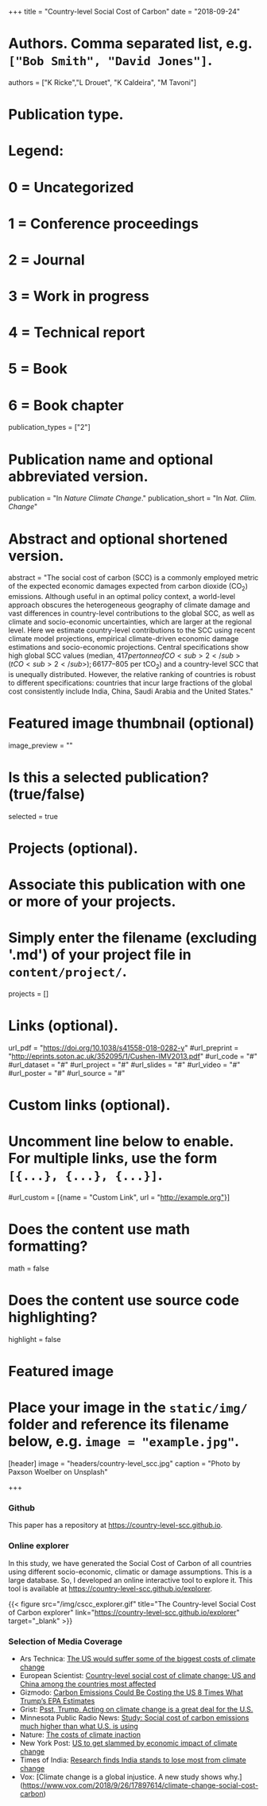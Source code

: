 +++
title = "Country-level Social Cost of Carbon"
date = "2018-09-24"

# Authors. Comma separated list, e.g. `["Bob Smith", "David Jones"]`.
authors = ["K Ricke","L Drouet", "K Caldeira", "M Tavoni"]

# Publication type.
# Legend:
# 0 = Uncategorized
# 1 = Conference proceedings
# 2 = Journal
# 3 = Work in progress
# 4 = Technical report
# 5 = Book
# 6 = Book chapter
publication_types = ["2"]

# Publication name and optional abbreviated version.
publication = "In *Nature Climate Change*."
publication_short = "In *Nat. Clim. Change*"

# Abstract and optional shortened version.
abstract = "The social cost of carbon (SCC) is a commonly employed metric of the expected economic damages expected from carbon dioxide (CO<sub>2</sub>) emissions. Although useful in an optimal policy context, a world-level approach obscures the heterogeneous geography of climate damage and vast differences in country-level contributions to the global SCC, as well as climate and socio-economic uncertainties, which are larger at the regional level. Here we estimate country-level contributions to the SCC using recent climate model projections, empirical climate-driven economic damage estimations and socio-economic projections. Central specifications show high global SCC values (median, $417 per tonne of CO<sub>2</sub> (tCO<sub>2</sub>); 66% confidence intervals, US$177–805 per tCO<sub>2</sub>) and a country-level SCC that is unequally distributed. However, the relative ranking of countries is robust to different specifications: countries that incur large fractions of the global cost consistently include India, China, Saudi Arabia and the United States."

# Featured image thumbnail (optional)
image_preview = ""

# Is this a selected publication? (true/false)
selected = true

# Projects (optional).
#   Associate this publication with one or more of your projects.
#   Simply enter the filename (excluding '.md') of your project file in `content/project/`.
projects = []

# Links (optional).
url_pdf = "https://doi.org/10.1038/s41558-018-0282-y"
#url_preprint = "http://eprints.soton.ac.uk/352095/1/Cushen-IMV2013.pdf"
#url_code = "#"
#url_dataset = "#"
#url_project = "#"
#url_slides = "#"
#url_video = "#"
#url_poster = "#"
#url_source = "#"

# Custom links (optional).
#   Uncomment line below to enable. For multiple links, use the form `[{...}, {...}, {...}]`.
#url_custom = [{name = "Custom Link", url = "http://example.org"}]

# Does the content use math formatting? 
math = false

# Does the content use source code highlighting?
highlight = false

# Featured image
# Place your image in the `static/img/` folder and reference its filename below, e.g. `image = "example.jpg"`.
[header]
image = "headers/country-level_scc.jpg"
caption = "Photo by Paxson Woelber on Unsplash"

+++

### Github

This paper has a repository at https://country-level-scc.github.io.

### Online explorer

In this study, we have generated the Social Cost of Carbon of all
countries using different socio-economic, climatic or damage assumptions.
This is a large database. So, I developed an online interactive tool 
to explore it. This tool is available at
https://country-level-scc.github.io/explorer. 

{{< figure src="/img/cscc_explorer.gif" title="The Country-level Social Cost of Carbon explorer" link="https://country-level-scc.github.io/explorer" target="_blank" >}}

### Selection of Media Coverage

* Ars Technica: [The US would suffer some of the biggest costs of climate change](https://arstechnica.com/science/2018/09/the-us-would-suffer-some-of-the-biggest-costs-of-climate-change)
* European Scientist: [Country-level social cost of climate change: US and China among the countries most affected ](https://www.europeanscientist.com/en/environment/country-level-social-cost-of-climate-change-us-and-china-among-the-countries-that-will-be-most-affected/)
* Gizmodo: [Carbon Emissions Could Be Costing the US 8 Times What Trump’s EPA Estimates](https://earther.gizmodo.com/carbon-emissions-could-be-costing-the-us-8-times-what-t-1829304752)
* Grist: [Psst, Trump. Acting on climate change is a great deal for the U.S.](https://grist.org/article/psst-trump-acting-on-climate-change-is-a-great-deal-for-the-u-s/)
* Minnesota Public Radio News: [Study: Social cost of carbon emissions much higher than what U.S. is using](https://www.mprnews.org/story/2018/09/29/social-cost-carbon)
* Nature: [The costs of climate inaction](https://www.nature.com/articles/d41586-018-06827-x)
* New York Post: [US to get slammed by economic impact of climate change](https://nypost.com/2018/09/25/us-to-get-slammed-by-economic-impact-of-climate-change)
* Times of India: [Research finds India stands to lose most from climate change](https://timesofindia.indiatimes.com/city/nagpur/research-finds-india-stands-to-lose-most-from-climate-change/articleshow/65941725.cms)
* Vox: [Climate change is a global injustice. A new study shows why.] (https://www.vox.com/2018/9/26/17897614/climate-change-social-cost-carbon)